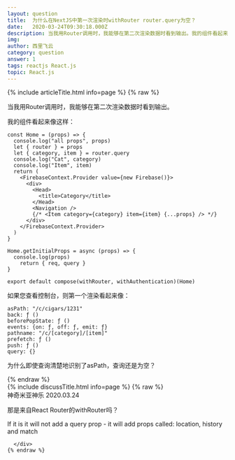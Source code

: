```yaml
---
layout: question
title:  为什么在NextJS中第一次渲染时withRouter router.query为空？
date:   2020-03-24T09:30:18.000Z
description: 当我用Router调用时，我能够在第二次渲染数据时看到输出。我的组件看起来像这样：const Home = (props) => {  cons...
img: 
author: 西里飞云
category: question
answer: 1
tags: reactjs React.js
topic: React.js
---
```

<div class="article-root">
  <div class="article">
    {% include articleTitle.html info=page %}
    {% raw %}
    <div class="article-content"><p><font style="vertical-align: inherit;"><font style="vertical-align: inherit;">当我用Router调用时，我能够在第二次渲染数据时看到输出。</font></font></p>

<p><font style="vertical-align: inherit;"><font style="vertical-align: inherit;">我的组件看起来像这样：</font></font></p>

<pre><code>const Home = (props) =&gt; {<font></font>
  console.log("all props", props)<font></font>
  let { router } = props<font></font>
  let { category, item } = router.query<font></font>
  console.log("Cat", category)<font></font>
  console.log("Item", item)<font></font>
  return (<font></font>
    &lt;FirebaseContext.Provider value={new Firebase()}&gt;<font></font>
      &lt;div&gt;<font></font>
        &lt;Head&gt;<font></font>
          &lt;title&gt;Category&lt;/title&gt;<font></font>
        &lt;/Head&gt;<font></font>
        &lt;Navigation /&gt;<font></font>
        {/* &lt;Item category={category} item={item} {...props} /&gt; */}<font></font>
      &lt;/div&gt;<font></font>
    &lt;/FirebaseContext.Provider&gt;<font></font>
  )<font></font>
}<font></font>
<font></font>
Home.getInitialProps = async (props) =&gt; {<font></font>
  console.log(props)<font></font>
    return { req, query }<font></font>
}<font></font>
<font></font>
export default compose(withRouter, withAuthentication)(Home)<font></font>
</code></pre>

<p><font style="vertical-align: inherit;"><font style="vertical-align: inherit;">如果您查看控制台，则第一个渲染看起来像：</font></font></p>

<pre><code>asPath: "/c/cigars/1231"<font></font>
back: ƒ ()<font></font>
beforePopState: ƒ ()<font></font>
events: {on: ƒ, off: ƒ, emit: ƒ}<font></font>
pathname: "/c/[category]/[item]"<font></font>
prefetch: ƒ ()<font></font>
push: ƒ ()<font></font>
query: {}<font></font>
</code></pre>

<p><font style="vertical-align: inherit;"><font style="vertical-align: inherit;">为什么即使查询清楚地识别了asPath，查询还是为空？</font></font></p></div>
    {% endraw %}
  </div>

  <div class="discuss-wrapper">
    {% include discussTitle.html info=page %}
    {% raw %}
    <div class="discuss-item">
        <div class="discuss-parent">
          <div class="discuss-meta">
            <span class="discuss-user">神奇米亚神乐</span>
            <span class="discuss-time">2020.03.24</span>
          </div>
          <div class="discuss-comment"><p><font style="vertical-align: inherit;"><font style="vertical-align: inherit;">那是来自React Router的withRouter吗？</font></font></p>

<p>If it is it will not add a query prop - it will add props called: location, history and match</p></div>
        </div>
        
      </div>
    {% endraw %}
  </div>
<div>
